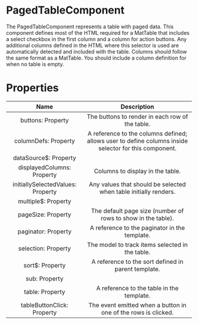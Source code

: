 # PagedTableComponent

The PagedTableComponent represents a table with paged data. This component
defines most of the HTML required for a MatTable that includes a select
checkbox in the first column and a column for action buttons. Any additional
columns defined in the HTML where this selector is used are automatically
detected and included with the table. Columns should follow the same format
as a MatTable. You should include a column definition for when no table is
empty.

# Properties

| Name | Description |
| :------: | :------: |
| buttons: Property | The buttons to render in each row of the table. |
| columnDefs: Property | A reference to the columns defined; allows user to define columns inside selector for this component. |
| dataSource$: Property |  |
| displayedColumns: Property | Columns to display in the table. |
| initiallySelectedValues: Property | Any values that should be selected when table initially renders. |
| multiple$: Property |  |
| pageSize: Property | The default page size (number of rows to show in the table). |
| paginator: Property | A reference to the paginator in the template. |
| selection: Property | The model to track items selected in the table. |
| sort$: Property | A reference to the sort defined in parent template. |
| sub: Property |  |
| table: Property | A reference to the table in the template. |
| tableButtonClick: Property | The event emitted when a button in one of the rows is clicked. |
